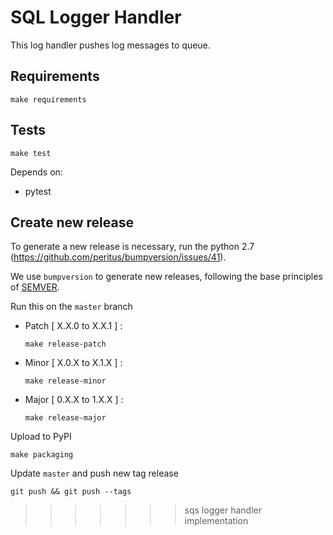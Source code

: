# SQL Logger Handler

This log handler pushes log messages to queue.

## Requirements

`make requirements`

## Tests

`make test`

Depends on:

* pytest

## Create new release

To generate a new release is necessary, run the python 2.7 (https://github.com/peritus/bumpversion/issues/41).

We use `bumpversion` to generate new releases, following the base
principles of [SEMVER](http://semver.org/).

Run this on the `master` branch 
-   Patch [ X.X.0 to X.X.1 ] :

        make release-patch

-   Minor [ X.0.X to X.1.X ] :

        make release-minor

-   Major [ 0.X.X to 1.X.X ] :

        make release-major


Upload to PyPI

    make packaging

Update `master` and push new tag release

    git push && git push --tags
>>>>>>> sqs logger handler implementation
